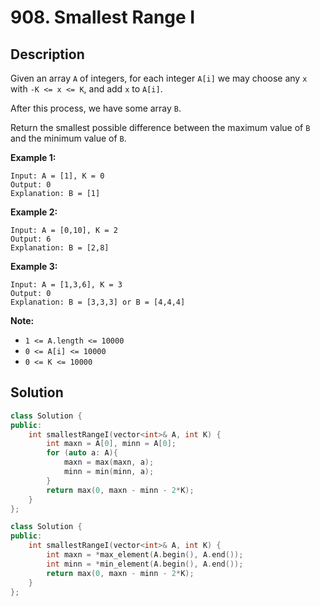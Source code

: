 # 908. Smallest Range I

## Description

Given an array `A` of integers, for each integer `A[i]` we may choose any `x` with `-K <= x <= K`, and add `x` to `A[i]`.

After this process, we have some array `B`.

Return the smallest possible difference between the maximum value of `B` and the minimum value of `B`.

**Example 1:**

```
Input: A = [1], K = 0
Output: 0
Explanation: B = [1]
```

**Example 2:**

```
Input: A = [0,10], K = 2
Output: 6
Explanation: B = [2,8]
```

**Example 3:**

```
Input: A = [1,3,6], K = 3
Output: 0
Explanation: B = [3,3,3] or B = [4,4,4]
```

**Note:**

- `1 <= A.length <= 10000`
- `0 <= A[i] <= 10000`
- `0 <= K <= 10000`

## Solution

```cpp
class Solution {
public:
    int smallestRangeI(vector<int>& A, int K) {
        int maxn = A[0], minn = A[0];
        for (auto a: A){
            maxn = max(maxn, a);
            minn = min(minn, a);
        }
        return max(0, maxn - minn - 2*K);
    }
};
```

```cpp
class Solution {
public:
    int smallestRangeI(vector<int>& A, int K) {
        int maxn = *max_element(A.begin(), A.end());
        int minn = *min_element(A.begin(), A.end());
        return max(0, maxn - minn - 2*K);
    }
};
```